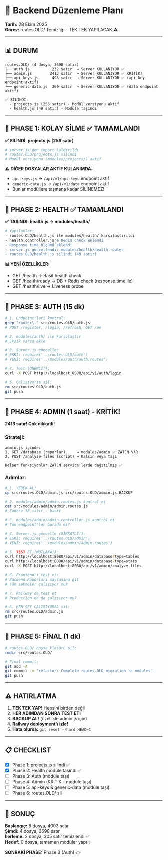 # 🔧 Backend Düzenleme Planı

**Tarih:** 28 Ekim 2025  
**Görev:** routes.OLD/ Temizliği - TEK TEK YAPILACAK ⚠️

---

## 📊 DURUM

```
routes.OLD/ (4 dosya, 3698 satır)
├── auth.js          232 satır  → Server KULLANIYOR ✅
├── admin.js        2413 satır  → Server KULLANIYOR ✅ KRİTİK!
├── api-keys.js      493 satır  → Server KULLANIYOR ✅ (api-key endpoint aktif)
└── generic-data.js  360 satır  → Server KULLANIYOR ✅ (data endpoint aktif)

✅ SİLİNDİ:
  - projects.js (256 satır) - Modül versiyonu aktif
  - health.js (49 satır) - Modüle taşındı
```

---

## 🚨 PHASE 1: KOLAY SİLME ✅ TAMAMLANDI

**✅ SİLİNDİ: projects.js (256 satır)**

```bash
# server.js'den import kaldırıldı
# routes.OLD/projects.js silindi
# Modül versiyonu (modules/projects/) aktif
```

**⚠️ DİĞER DOSYALAR AKTİF KULANIMDA:**
- `api-keys.js` → `/api/v1/api-keys` endpoint aktif
- `generic-data.js` → `/api/v1/data` endpoint aktif
- Bunlar modüllere taşınana kadar SİLİNEMEZ!

---

## 🔄 PHASE 2: HEALTH ✅ TAMAMLANDI

**✅ TAŞINDI: health.js → modules/health/**

```bash
# Yapılanlar:
- routes.OLD/health.js ile modules/health/ karşılaştırıldı
- health.controller.js'e Redis check eklendi
- Response time ölçümü eklendi
- server.js güncellendi: modules/health/health.routes
- routes.OLD/health.js silindi (49 satır)
```

**📊 YENİ ÖZELLİKLER:**
- GET /health → Basit health check
- GET /health/ready → DB + Redis check (response time ile)
- GET /health/live → Liveness probe

---

## 🔐 PHASE 3: AUTH (15 dk)

```bash
# 1. Endpoint'leri kontrol:
grep "router\." src/routes.OLD/auth.js
# POST /register, /login, /refresh, GET /me

# 2. modules/auth/ ile karşılaştır
# Eksik varsa ekle

# 3. Server.js güncelle:
# ESKİ: require('../routes.OLD/auth')
# YENİ: require('../modules/auth/auth.routes')

# 4. Test (ÖNEMLİ!):
curl -X POST http://localhost:8080/api/v1/auth/login

# 5. Çalışıyorsa sil:
rm src/routes.OLD/auth.js
git push
```

---

## 🔴 PHASE 4: ADMIN (1 saat) - KRİTİK!

**2413 satır! Çok dikkatli!**

### Strateji:
```
admin.js içinde:
1. GET /database (raporlar)     → modules/admin ✅ ZATEN VAR!
2. POST /analyze-files (script) → Kalsın veya taşı

Helper fonksiyonlar ZATEN service'lerde dağıtılmış ✅
```

### Adımlar:

```bash
# 1. YEDEK AL!
cp src/routes.OLD/admin.js src/routes.OLD/admin.js.BACKUP

# 2. modules/admin/admin.routes.js kontrol et
cat src/modules/admin/admin.routes.js
# Sadece 38 satır - basit

# 3. modules/admin/admin.controller.js kontrol et  
# Tüm endpoint'ler burada mı?

# 4. Server.js güncelle (DİKKATLİ!):
# ESKİ: require('../routes.OLD/admin')
# YENİ: require('../modules/admin/admin.routes')

# 5. TEST ET (MUTLAKA!):
curl http://localhost:8080/api/v1/admin/database?type=tables
curl http://localhost:8080/api/v1/admin/database?type=stats
curl -X POST http://localhost:8080/api/v1/admin/analyze-files

# 6. Frontend'i test et:
# Backend Raporları sayfasına git
# Tüm sekmeler çalışıyor mu?

# 7. Railway'de test et
# Production'da da çalışıyor mu?

# 8. HER ŞEY ÇALIŞIYORSA sil:
rm src/routes.OLD/admin.js
git push
```

---

## 🎯 PHASE 5: FİNAL (1 dk)

```bash
# routes.OLD/ boşsa klasörü sil:
rmdir src/routes.OLD/

# Final commit:
git add -A
git commit -m "refactor: Complete routes.OLD migration to modules"
git push
```

---

## ⚠️ HATIRLATMA

1. **TEK TEK YAP!** Hepsini birden değil
2. **HER ADIMDAN SONRA TEST ET!**
3. **BACKUP AL!** (özellikle admin.js için)
4. **Railway deployment'ı izle!**
5. **Hata olursa:** `git reset --hard HEAD~1`

---

## 📋 CHECKLIST

- [x] Phase 1: projects.js silindi ✅
- [x] Phase 2: Health modüle taşındı ✅
- [ ] Phase 3: Auth (modüle taşı)  
- [ ] Phase 4: Admin (KRİTİK - modüle taşı)
- [ ] Phase 5: api-keys & generic-data (modüle taşı)
- [ ] Phase 6: routes.OLD/ sil

---

## 🎯 SONUÇ

**Başlangıç:** 6 dosya, 4003 satır  
**Şimdi:** 4 dosya, 3698 satır  
**İlerleme:** 2 dosya, 305 satır temizlendi ✅  
**Hedef:** 0 dosya, tamamen modüler yapı ✨

**SONRAKİ PHASE:** Phase 3 (Auth) 👉
